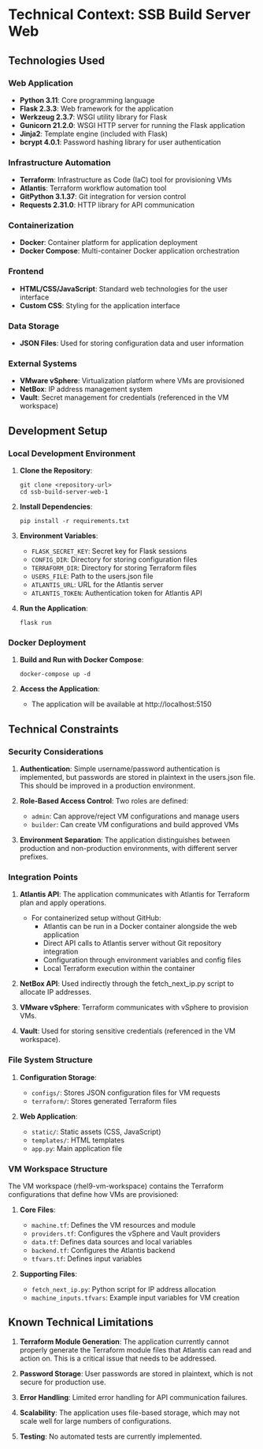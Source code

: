 # Technical Context: SSB Build Server Web

## Technologies Used

### Web Application
- **Python 3.11**: Core programming language
- **Flask 2.3.3**: Web framework for the application
- **Werkzeug 2.3.7**: WSGI utility library for Flask
- **Gunicorn 21.2.0**: WSGI HTTP server for running the Flask application
- **Jinja2**: Template engine (included with Flask)
- **bcrypt 4.0.1**: Password hashing library for user authentication

### Infrastructure Automation
- **Terraform**: Infrastructure as Code (IaC) tool for provisioning VMs
- **Atlantis**: Terraform workflow automation tool
- **GitPython 3.1.37**: Git integration for version control
- **Requests 2.31.0**: HTTP library for API communication

### Containerization
- **Docker**: Container platform for application deployment
- **Docker Compose**: Multi-container Docker application orchestration

### Frontend
- **HTML/CSS/JavaScript**: Standard web technologies for the user interface
- **Custom CSS**: Styling for the application interface

### Data Storage
- **JSON Files**: Used for storing configuration data and user information

### External Systems
- **VMware vSphere**: Virtualization platform where VMs are provisioned
- **NetBox**: IP address management system
- **Vault**: Secret management for credentials (referenced in the VM workspace)

## Development Setup

### Local Development Environment
1. **Clone the Repository**:
   ```
   git clone <repository-url>
   cd ssb-build-server-web-1
   ```

2. **Install Dependencies**:
   ```
   pip install -r requirements.txt
   ```

3. **Environment Variables**:
   - `FLASK_SECRET_KEY`: Secret key for Flask sessions
   - `CONFIG_DIR`: Directory for storing configuration files
   - `TERRAFORM_DIR`: Directory for storing Terraform files
   - `USERS_FILE`: Path to the users.json file
   - `ATLANTIS_URL`: URL for the Atlantis server
   - `ATLANTIS_TOKEN`: Authentication token for Atlantis API

4. **Run the Application**:
   ```
   flask run
   ```

### Docker Deployment
1. **Build and Run with Docker Compose**:
   ```
   docker-compose up -d
   ```

2. **Access the Application**:
   - The application will be available at http://localhost:5150

## Technical Constraints

### Security Considerations
1. **Authentication**: Simple username/password authentication is implemented, but passwords are stored in plaintext in the users.json file. This should be improved in a production environment.

2. **Role-Based Access Control**: Two roles are defined:
   - `admin`: Can approve/reject VM configurations and manage users
   - `builder`: Can create VM configurations and build approved VMs

3. **Environment Separation**: The application distinguishes between production and non-production environments, with different server prefixes.

### Integration Points
1. **Atlantis API**: The application communicates with Atlantis for Terraform plan and apply operations.
   - For containerized setup without GitHub:
     - Atlantis can be run in a Docker container alongside the web application
     - Direct API calls to Atlantis server without Git repository integration
     - Configuration through environment variables and config files
     - Local Terraform execution within the container

2. **NetBox API**: Used indirectly through the fetch_next_ip.py script to allocate IP addresses.

3. **VMware vSphere**: Terraform communicates with vSphere to provision VMs.

4. **Vault**: Used for storing sensitive credentials (referenced in the VM workspace).

### File System Structure
1. **Configuration Storage**:
   - `configs/`: Stores JSON configuration files for VM requests
   - `terraform/`: Stores generated Terraform files

2. **Web Application**:
   - `static/`: Static assets (CSS, JavaScript)
   - `templates/`: HTML templates
   - `app.py`: Main application file

### VM Workspace Structure
The VM workspace (rhel9-vm-workspace) contains the Terraform configurations that define how VMs are provisioned:

1. **Core Files**:
   - `machine.tf`: Defines the VM resources and module
   - `providers.tf`: Configures the vSphere and Vault providers
   - `data.tf`: Defines data sources and local variables
   - `backend.tf`: Configures the Atlantis backend
   - `tfvars.tf`: Defines input variables

2. **Supporting Files**:
   - `fetch_next_ip.py`: Python script for IP address allocation
   - `machine_inputs.tfvars`: Example input variables for VM creation

## Known Technical Limitations

1. **Terraform Module Generation**: The application currently cannot properly generate the Terraform module files that Atlantis can read and action on. This is a critical issue that needs to be addressed.

2. **Password Storage**: User passwords are stored in plaintext, which is not secure for production use.

3. **Error Handling**: Limited error handling for API communication failures.

4. **Scalability**: The application uses file-based storage, which may not scale well for large numbers of configurations.

5. **Testing**: No automated tests are currently implemented.

